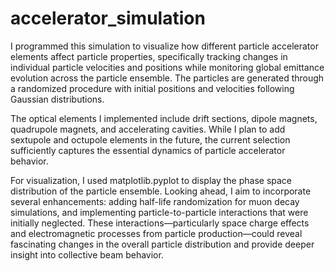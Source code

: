 # accelerator_simulation
I programmed this simulation to visualize how different particle accelerator elements affect particle properties, specifically tracking changes in individual particle velocities and positions while monitoring global emittance evolution across the particle ensemble. The particles are generated through a randomized procedure with initial positions and velocities following Gaussian distributions.

The optical elements I implemented include drift sections, dipole magnets, quadrupole magnets, and accelerating cavities. While I plan to add sextupole and octupole elements in the future, the current selection sufficiently captures the essential dynamics of particle accelerator behavior.

For visualization, I used matplotlib.pyplot to display the phase space distribution of the particle ensemble. Looking ahead, I aim to incorporate several enhancements: adding half-life randomization for muon decay simulations, and implementing particle-to-particle interactions that were initially neglected. These interactions—particularly space charge effects and electromagnetic processes from particle production—could reveal fascinating changes in the overall particle distribution and provide deeper insight into collective beam behavior.
